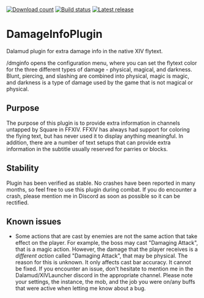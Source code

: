 [![Download count](https://img.shields.io/endpoint?url=https%3A%2F%2Fvz32sgcoal.execute-api.us-east-1.amazonaws.com%2FDamageInfoPlugin)](https://github.com/lmcintyre/DamageInfoPlugin)
[![Build status](https://github.com/lmcintyre/DamageInfoPlugin/actions/workflows/build.yml/badge.svg)](https://github.com/lmcintyre/DamageInfoPlugin)
[![Latest release](https://img.shields.io/github/v/release/lmcintyre/DamageInfoPlugin)](https://github.com/lmcintyre/DamageInfoPlugin)

# DamageInfoPlugin
 Dalamud plugin for extra damage info in the native XIV flytext.

/dmginfo opens the configuration menu, where you can set the flytext color for the three different types of damage - physical, magical, and darkness. Blunt, piercing, and slashing are combined into physical, magic is magic, and darkness is a type of damage used by the game that is not magical or physical.

## Purpose
The purpose of this plugin is to provide extra information in channels untapped by Square in FFXIV. FFXIV has always had support for coloring the flying text, but has never used it to display anything meaningful. In addition, there are a number of text setups that can provide extra information in the subtitle usually reserved for parries or blocks.

## Stability
Plugin has been verified as stable. No crashes have been reported in many months, so feel free to use this plugin during combat. If you do encounter a crash, please mention me in Discord as soon as possible so it can be rectified.

## Known issues
- Some actions that are cast by enemies are not the same action that take effect on the player. For example, the boss may cast "Damaging Attack", that is a magic action. However, the damage that the player receives is a _different action_ called "Damaging Attack", that may be physical. The reason for this is unknown. It only affects cast bar accuracy. It cannot be fixed.
If you encounter an issue, don't hesitate to mention me in the Dalamud/XIVLauncher discord in the appropriate channel. Please note your settings, the instance, the mob, and the job you were on/any buffs that were active when letting me know about a bug.